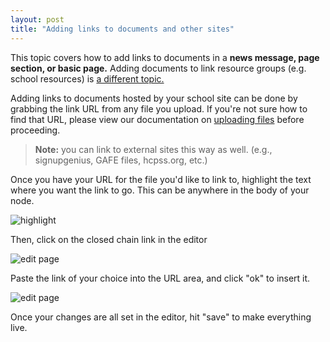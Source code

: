 ```yaml
---
layout: post
title: "Adding links to documents and other sites"
---
```


This topic covers how to add links to documents in a <strong>news message, page section, or basic page.</strong> Adding documents to link resource groups (e.g. school resources) is [a different topic.](/schoolsites-help/2014/07/15/uploading-files/)

Adding links to documents hosted by your school site can be done by grabbing the link URL from any file you upload. If you're not sure how to find that URL, please view our documentation on [uploading files](/schoolsites-help/2014/07/15/uploading-files/) before proceeding.

<blockquote>
  <p><strong>Note:</strong> you can link to external sites this way as well. (e.g., signupgenius, GAFE files, hcpss.org, etc.)</p>
</blockquote>

Once you have your URL for the file you'd like to link to, highlight the text where you want the link to go. This can be anywhere in the body of your node.

![highlight](/schoolsites-help/images/pages/highlight-text.png)

Then, click on the closed chain link in the editor

![edit page](/schoolsites-help/images/pages/link-editor.png)

Paste the link of your choice into the URL area, and click "ok" to insert it. 

![edit page](/schoolsites-help/images/pages/insert-link.png)

Once your changes are all set in the editor, hit "save" to make everything live. 